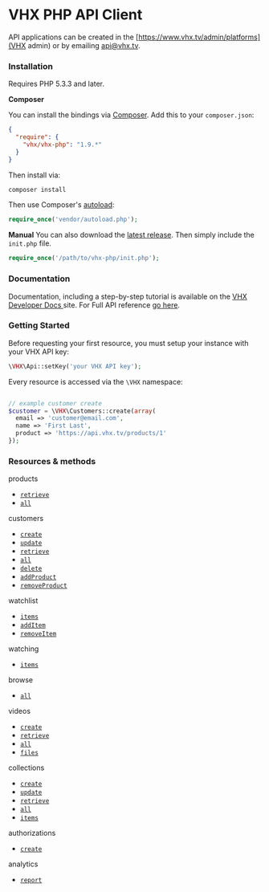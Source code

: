 # VHX PHP API Client

API applications can be created in the [https://www.vhx.tv/admin/platforms](VHX admin) or by emailing [api@vhx.tv](mailto:api@vhx.tv).

### Installation
Requires PHP 5.3.3 and later.

**Composer**

You can install the bindings via [Composer](http://getcomposer.org/). Add this to your `composer.json`:

```json
{
  "require": {
    "vhx/vhx-php": "1.9.*"
  }
}
```

Then install via:

```bash
composer install
```

Then use Composer's [autoload](https://getcomposer.org/doc/00-intro.md#autoloading):

```php
require_once('vendor/autoload.php');
```

**Manual**
You can also download the [latest release](https://github.com/vhx/vhx-php/releases). Then simply include the `init.php` file.

```php
require_once('/path/to/vhx-php/init.php');
```

### Documentation

Documentation, including a step-by-step tutorial is available on the [VHX Developer Docs ](http://dev.vhx.tv/api?php) site.
For Full API reference [go here](http://dev.vhx.tv/docs/api?php).

### Getting Started

Before requesting your first resource, you must setup your instance with your VHX API key:

```php
\VHX\Api::setKey('your VHX API key');
```

Every resource is accessed via the `\VHX` namespace:

```php

// example customer create
$customer = \VHX\Customers::create(array(
  email => 'customer@email.com',
  name => 'First Last',
  product => 'https://api.vhx.tv/products/1'
});
```

### Resources & methods

products
  * [`retrieve`](http://dev.vhx.tv/docs/api/?php#product-retrieve)
  * [`all`](http://dev.vhx.tv/docs/api/?php#product-list)

customers
  * [`create`](http://dev.vhx.tv/docs/api/?php#customer-create)
  * [`update`](http://dev.vhx.tv/docs/api/?php#customer-update)
  * [`retrieve`](http://dev.vhx.tv/docs/api/?php#customer-retrieve)
  * [`all`](http://dev.vhx.tv/docs/api/?php#customer-list)
  * [`delete`](http://dev.vhx.tv/docs/api/?php#customer-delete)
  * [`addProduct`](http://dev.vhx.tv/docs/api/?php#customer-add-product)
  * [`removeProduct`](http://dev.vhx.tv/docs/api/?php#customer-remove-product)

watchlist
  * [`items`](http://dev.vhx.tv/docs/api/?php#customer-watchlist-items)
  * [`addItem`](http://dev.vhx.tv/docs/api/?php#customer-watchlist-add-item)
  * [`removeItem`](http://dev.vhx.tv/docs/api/?php#customer-watchlist-remove-item)

watching
  * [`items`](http://dev.vhx.tv/docs/api/?php#customer-watching)

browse
  * [`all`](http://dev.vhx.tv/docs/api/?php#browse)

videos
  * [`create`](http://dev.vhx.tv/docs/api/?php#videos-create)
  * [`retrieve`](http://dev.vhx.tv/docs/api/?php#videos-get)
  * [`all`](http://dev.vhx.tv/docs/api/?php#videos-list)
  * [`files`](http://dev.vhx.tv/docs/api/?php#videos-list-files)

collections
  * [`create`](http://dev.vhx.tv/docs/api/?php#collections-create)
  * [`update`](http://dev.vhx.tv/docs/api/?php#collections-update)
  * [`retrieve`](http://dev.vhx.tv/docs/api/?php#collections-retrieve)
  * [`all`](http://dev.vhx.tv/docs/api/?php#collections-list)
  * [`items`](http://dev.vhx.tv/docs/api/?php#collection-items-list)

authorizations
  * [`create`](http://dev.vhx.tv/docs/api/?php#authorizations-create)

analytics
  * [`report`](http://dev.vhx.tv/docs/api/?php#analytics-report)
